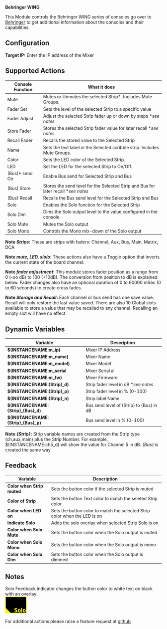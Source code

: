 **Behringer WING**

This Module controls the Behringer WING series of consoles
go over to [Behringer](https://www.behringer.com/product.html?modelCode=P0BV2)
to get additional information about the consoles and their capabilities.

## Configuration
**Target IP:** Enter the IP address of the Mixer

## Supported Actions
Console Function | What it does
-----------------|---------------
Mute | Mutes or Unmutes the selected Strip*. Includes Mute Groups.
Fader Set | Sets the level of the selected Strip to a specific value
Fader Adjust | Adjust the selected Strip fader up or down by steps **see notes*
Store Fader | Stores the selected Strip fader value for later recall **see notes*
Recall Fader | Recalls the stored value to the Selected Strip
Name | Sets the text label in the Selected scribble strip. Includes Mute Groups.
Color | Sets the LED color of the Selected Strip.
LED | Set the LED for the selected Strip to On/Off.
(Bus)* send On | Enable Bus send for Selected Strip and Bus
(Bus) Store| Stores the send level for the Selected Strip and Bus for later recall **see notes*
(Bus) Recall | Recalls the Bus send level for the Selected Strip and Bus
Solo | Enables the Solo function for the Selected Strip
Solo Dim | Dims the Solo output level to the value configured in the console.
Solo Mute | Mutes the Solo output
Solo Mono | Controls the Mono mix-down of the Solo output

**Note *Strips*:**  These are strips with faders: Channel, Aux, Bus, Main, Matrix, DCA

**Note *mute, LED, slolo*:** These actions also have a Toggle option that inverts the current state of the board channel.

**Note *fader adjustment*:** This module stores fader position as a range from 0 (-oo dB) to 100 (+10dB). The conversion from position to dB is explained below. Fader changes also have an optional duration of 0 to 60000 mSec (0 to 60 seconds) to create cross fades.

**Note *Storage and Recall*:** Each channel or bus send has one save value. Recall will only restore the last value saved. There are also 10 Global slots available to store a value that may be recalled to any channel. Recalling an empty slot will have no effect.

## Dynamic Variables
Variable | Description
-----------------|---------------
**$(INSTANCENAME:m_ip)** | Mixer IP Address
**$(INSTANCENAME:m_name)** | Mixer Name
**$(INSTANCENAME:m_model)** | Mixer Model
**$(INSTANCENAME:m_serial** | Mixer Serial #
**$(INSTANCENAME:m_fw)** | Mixer Firmware
**$(INSTANCENAME:{Strip}_d)** | Strip fader level in dB **see notes*
**$(INSTANCENAME:{Strip}_p)** | Strip fader level in % (0-100)
**$(INSTANCENAME:{Strip}_n)** | Strip label Name
**$(INSTANCENAME:{Strip}_{Bus}_d)** | Bus send level of {Strip} to {Bus} in dB
**$(INSTANCENAME:{Strip}_{Bus}_p)** | Bus send level in % (0-100)

**Note *{Strip}*:** Strip variable names are created from the Strip type (ch,aux,main) plus the Strip Number. For example, $(INSTANCENAME:ch5_d) will show the value for Channel 5 in dB. *{Bus}* is created the same way.

## Feedback
Variable | Description
-----------------|---------------
**Color when Strip muted** | Sets the button color if the selected Strip is muted
**Color of Strip** | Sets the button Text color to match the seleted Strip color
**Color when LED on**| Sets the button color to match the selected Strip color when the LED is on
**Indicate Solo** | Adds the solo overlay when selected Strip Solo is on
**Color when Solo Mute** | Sets the button color when the Solo output is muted
**Color when Solo Mono** | Sets the button color when the Solo output is mono
**Color when Solo Dim** | Sets the button color when the Solo output is dimmed

## Notes

Solo Feedback indicator changes the button color to white text on black with an overlay:<br>
![Solo](images/solo-opaque.png "Solo")

For additional actions please raise a feature request at [github](https://github.com/bitfocus/companion/companion-module-behringer-wing)

